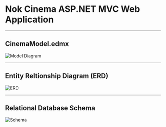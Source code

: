 # Nok Cinema ASP.NET MVC Web Application

------------------------------------------------------------
## CinemaModel.edmx
![Model Diagram](http://i.imgur.com/mxhgSlM.png)

------------------------------------------------------------
## Entity Reltionship Diagram (ERD)
![ERD](http://i.imgur.com/Y0LtVfj.jpg)

------------------------------------------------------------
## Relational Database Schema
![Schema](http://i.imgur.com/KNc00Nq.png)
